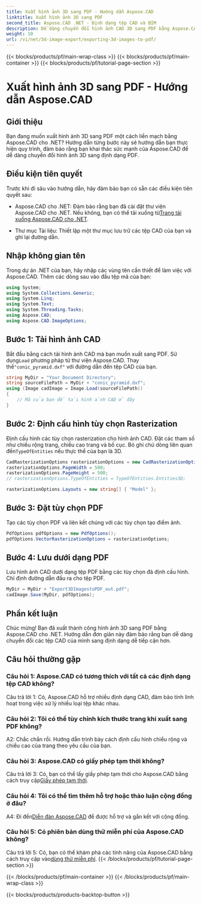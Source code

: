 ```yaml
---
title: Xuất hình ảnh 3D sang PDF - Hướng dẫn Aspose.CAD
linktitle: Xuất hình ảnh 3D sang PDF
second_title: Aspose.CAD .NET - Định dạng tệp CAD và BIM
description: Dễ dàng chuyển đổi hình ảnh CAD 3D sang PDF bằng Aspose.CAD cho .NET. Hãy làm theo hướng dẫn từng bước của chúng tôi để xuất PDF liền mạch.
weight: 10
url: /vi/net/3d-image-export/exporting-3d-images-to-pdf/
---
```


{{< blocks/products/pf/main-wrap-class >}}
{{< blocks/products/pf/main-container >}}
{{< blocks/products/pf/tutorial-page-section >}}

# Xuất hình ảnh 3D sang PDF - Hướng dẫn Aspose.CAD

## Giới thiệu

Bạn đang muốn xuất hình ảnh 3D sang PDF một cách liền mạch bằng Aspose.CAD cho .NET? Hướng dẫn từng bước này sẽ hướng dẫn bạn thực hiện quy trình, đảm bảo rằng bạn khai thác sức mạnh của Aspose.CAD để dễ dàng chuyển đổi hình ảnh 3D sang định dạng PDF.

## Điều kiện tiên quyết

Trước khi đi sâu vào hướng dẫn, hãy đảm bảo bạn có sẵn các điều kiện tiên quyết sau:

-  Aspose.CAD cho .NET: Đảm bảo rằng bạn đã cài đặt thư viện Aspose.CAD cho .NET. Nếu không, bạn có thể tải xuống từ[Trang tải xuống Aspose.CAD cho .NET](https://releases.aspose.com/cad/net/).

- Thư mục Tài liệu: Thiết lập một thư mục lưu trữ các tệp CAD của bạn và ghi lại đường dẫn.

## Nhập không gian tên

Trong dự án .NET của bạn, hãy nhập các vùng tên cần thiết để làm việc với Aspose.CAD. Thêm các dòng sau vào đầu tệp mã của bạn:

```csharp
using System;
using System.Collections.Generic;
using System.Linq;
using System.Text;
using System.Threading.Tasks;
using Aspose.CAD;
using Aspose.CAD.ImageOptions;
```

## Bước 1: Tải hình ảnh CAD

 Bắt đầu bằng cách tải hình ảnh CAD mà bạn muốn xuất sang PDF. Sử dụng`Load` phương pháp từ thư viện Aspose.CAD. Thay thế`"conic_pyramid.dxf"` với đường dẫn đến tệp CAD của bạn.

```csharp
string MyDir = "Your Document Directory";
string sourceFilePath = MyDir + "conic_pyramid.dxf";
using (Image cadImage = Image.Load(sourceFilePath))
{
    // Mã của bạn để tải hình ảnh CAD ở đây
}
```

## Bước 2: Định cấu hình tùy chọn Rasterization

 Định cấu hình các tùy chọn rasterization cho hình ảnh CAD. Đặt các tham số như chiều rộng trang, chiều cao trang và bố cục. Bỏ ghi chú dòng liên quan đến`TypeOfEntities` nếu thực thể của bạn là 3D.

```csharp
CadRasterizationOptions rasterizationOptions = new CadRasterizationOptions();
rasterizationOptions.PageWidth = 500;
rasterizationOptions.PageHeight = 500;
// rasterizationOptions.TypeOfEntities = TypeOfEntities.Entities3D;

rasterizationOptions.Layouts = new string[] { "Model" };
```

## Bước 3: Đặt tùy chọn PDF

Tạo các tùy chọn PDF và liên kết chúng với các tùy chọn tạo điểm ảnh.

```csharp
PdfOptions pdfOptions = new PdfOptions();
pdfOptions.VectorRasterizationOptions = rasterizationOptions;
```

## Bước 4: Lưu dưới dạng PDF

Lưu hình ảnh CAD dưới dạng tệp PDF bằng các tùy chọn đã định cấu hình. Chỉ định đường dẫn đầu ra cho tệp PDF.

```csharp
MyDir = MyDir + "Export3DImagestoPDF_out.pdf";
cadImage.Save(MyDir, pdfOptions);
```

## Phần kết luận

Chúc mừng! Bạn đã xuất thành công hình ảnh 3D sang PDF bằng Aspose.CAD cho .NET. Hướng dẫn đơn giản này đảm bảo rằng bạn dễ dàng chuyển đổi các tệp CAD của mình sang định dạng dễ tiếp cận hơn.

## Câu hỏi thường gặp

### Câu hỏi 1: Aspose.CAD có tương thích với tất cả các định dạng tệp CAD không?

Câu trả lời 1: Có, Aspose.CAD hỗ trợ nhiều định dạng CAD, đảm bảo tính linh hoạt trong việc xử lý nhiều loại tệp khác nhau.

### Câu hỏi 2: Tôi có thể tùy chỉnh kích thước trang khi xuất sang PDF không?

A2: Chắc chắn rồi. Hướng dẫn trình bày cách định cấu hình chiều rộng và chiều cao của trang theo yêu cầu của bạn.

### Câu hỏi 3: Aspose.CAD có giấy phép tạm thời không?

 Câu trả lời 3: Có, bạn có thể lấy giấy phép tạm thời cho Aspose.CAD bằng cách truy cập[Giấy phép tạm thời](https://purchase.aspose.com/temporary-license/).

### Câu hỏi 4: Tôi có thể tìm thêm hỗ trợ hoặc thảo luận cộng đồng ở đâu?

 A4: Đi đến[Diễn đàn Aspose.CAD](https://forum.aspose.com/c/cad/19) để được hỗ trợ và gắn kết với cộng đồng.

### Câu hỏi 5: Có phiên bản dùng thử miễn phí của Aspose.CAD không?

 Câu trả lời 5: Có, bạn có thể khám phá các tính năng của Aspose.CAD bằng cách truy cập vào[dùng thử miễn phí](https://releases.aspose.com/).
{{< /blocks/products/pf/tutorial-page-section >}}

{{< /blocks/products/pf/main-container >}}
{{< /blocks/products/pf/main-wrap-class >}}

{{< blocks/products/products-backtop-button >}}
